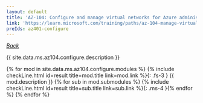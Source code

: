 ```yaml
---
layout: default
title: 'AZ-104: Configure and manage virtual networks for Azure administrators'
link: 'https://learn.microsoft.com/training/paths/az-104-manage-virtual-networks/'
preIds: az401-configure
---
```

[_Back_](.)

{{ site.data.ms.az104.configure.description }}

<!-- {% assign counter = 0 %} {% assign result = page.preIds | append: "-" | append: counter %} -->
{% for mod in site.data.ms.az104.configure.modules %}<!-- {% assign counter = counter | plus: 1 %}{% assign result = page.preIds | append: "-" | append: counter %} -->
{% include checkLine.html id=result title=mod.title link=mod.link %}{: .fs-3 }
<span class="ms-4">{{ mod.description }}</span>
{% for sub in mod.submodules %}<!-- {% assign counter = counter | plus: 1 %}{% assign result = page.preIds | append: "-" | append: counter %} -->
{% include checkLine.html id=result title=sub.title link=sub.link %}{: .ms-4 }{% endfor %}
{% endfor %}
